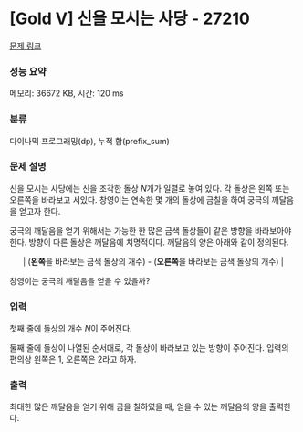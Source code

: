 # [Gold V] 신을 모시는 사당 - 27210 

[문제 링크](https://www.acmicpc.net/problem/27210) 

### 성능 요약

메모리: 36672 KB, 시간: 120 ms

### 분류

다이나믹 프로그래밍(dp), 누적 합(prefix_sum)

### 문제 설명

<p>신을 모시는 사당에는 신을 조각한 돌상 <em>N</em>개가 일렬로 놓여 있다. 각 돌상은 왼쪽 또는 오른쪽을 바라보고 서있다. 창영이는 연속한 몇 개의 돌상에 금칠을 하여 궁극의 깨달음을 얻고자 한다.</p>

<p>궁극의 깨달음을 얻기 위해서는 가능한 한 많은 금색 돌상들이 같은 방향을 바라보아야 한다. 방향이 다른 돌상은 깨달음에 치명적이다. 깨달음의 양은 아래와 같이 정의된다.</p>

<p style="text-align: center;">| (<strong>왼쪽</strong>을 바라보는 금색 돌상의 개수) - (<strong>오른쪽</strong>을 바라보는 금색 돌상의 개수) |</p>

<p>창영이는 궁극의 깨달음을 얻을 수 있을까?</p>

### 입력 

 <p>첫째 줄에 돌상의 개수 <em>N</em>이 주어진다.</p>

<p>둘째 줄에 돌상이 나열된 순서대로, 각 돌상이 바라보고 있는 방향이 주어진다. 입력의 편의상 왼쪽은 1, 오른쪽은 2라고 하자.</p>

### 출력 

 <p>최대한 많은 깨달음을 얻기 위해 금을 칠하였을 때, 얻을 수 있는 깨달음의 양을 출력한다.</p>

